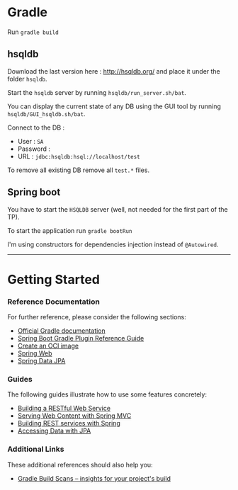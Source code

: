 # Gradle

Run ``gradle build``

## hsqldb

Download the last version here : http://hsqldb.org/ and place it under the folder ``hsqldb``.

Start the ``hsqldb`` server by running ``hsqldb/run_server.sh/bat``.

You can display the current state of any DB using the GUI tool by running ``hsqldb/GUI_hsqldb.sh/bat``.

Connect to the DB :

- User : ``SA``
- Password : 
- URL : ``jdbc:hsqldb:hsql://localhost/test``

To remove all existing DB remove all ``test.*`` files.

## Spring boot

You have to start the ``HSQLDB`` server (well, not needed for the first part of the TP).

To start the application run ``gradle bootRun``

I'm using constructors for dependencies injection instead of ``@Autowired``.

___

# Getting Started

### Reference Documentation
For further reference, please consider the following sections:

* [Official Gradle documentation](https://docs.gradle.org)
* [Spring Boot Gradle Plugin Reference Guide](https://docs.spring.io/spring-boot/docs/2.3.3.RELEASE/gradle-plugin/reference/html/)
* [Create an OCI image](https://docs.spring.io/spring-boot/docs/2.3.3.RELEASE/gradle-plugin/reference/html/#build-image)
* [Spring Web](https://docs.spring.io/spring-boot/docs/2.3.3.RELEASE/reference/htmlsingle/#boot-features-developing-web-applications)
* [Spring Data JPA](https://docs.spring.io/spring-boot/docs/2.3.3.RELEASE/reference/htmlsingle/#boot-features-jpa-and-spring-data)

### Guides
The following guides illustrate how to use some features concretely:

* [Building a RESTful Web Service](https://spring.io/guides/gs/rest-service/)
* [Serving Web Content with Spring MVC](https://spring.io/guides/gs/serving-web-content/)
* [Building REST services with Spring](https://spring.io/guides/tutorials/bookmarks/)
* [Accessing Data with JPA](https://spring.io/guides/gs/accessing-data-jpa/)

### Additional Links
These additional references should also help you:

* [Gradle Build Scans – insights for your project's build](https://scans.gradle.com#gradle)

